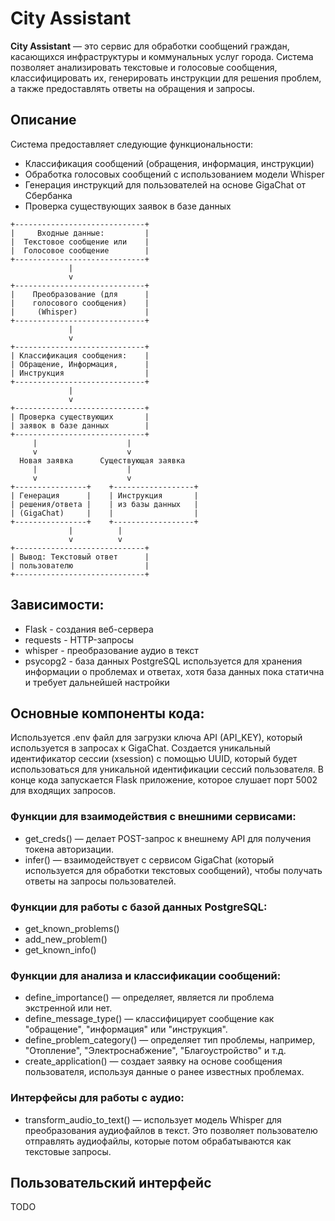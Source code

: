 # City Assistant

**City Assistant** — это сервис для обработки сообщений граждан, касающихся инфраструктуры и коммунальных услуг города. Система позволяет анализировать текстовые и голосовые сообщения, классифицировать их, генерировать инструкции для решения проблем, а также предоставлять ответы на обращения и запросы.

## Описание

Система предоставляет следующие функциональности:
- Классификация сообщений (обращения, информация, инструкции)
- Обработка голосовых сообщений с использованием модели Whisper
- Генерация инструкций для пользователей на основе GigaChat от Сбербанка 
- Проверка существующих заявок в базе данных

```plaintext
+-----------------------------+
|     Входные данные:         |
|  Текстовое сообщение или    |
|  Голосовое сообщение        |
+-----------------------------+
             |
             v
+-----------------------------+
|    Преобразование (для      |
|    голосового сообщения)    |
|     (Whisper)               |
+-----------------------------+
             |
             v
+-----------------------------+
| Классификация сообщения:    |
| Обращение, Информация,      |
| Инструкция                  |
+-----------------------------+
             |
             v
+-----------------------------+
| Проверка существующих       |
| заявок в базе данных        |
+-----------------------------+
     |                    |
     v                    v
  Новая заявка      Существующая заявка
     |                    |
     v                    v
+----------------+    +------------------+
| Генерация      |    | Инструкция       |
| решения/ответа |    | из базы данных   |
| (GigaChat)     |    |                  |
+----------------+    +------------------+
             |          |
             v          v
+-----------------------------+
| Вывод: Текстовый ответ      |
| пользователю                |
+-----------------------------+
```
## Зависимости:
- Flask - создания веб-сервера
- requests - HTTP-запросы
- whisper - преобразование аудио в текст
- psycopg2 - база данных PostgreSQL используется для хранения информации о проблемах и ответах, хотя база данных пока статична и требует дальнейшей настройки
## Основные компоненты кода:
Используется .env файл для загрузки ключа API (API_KEY), который используется в запросах к GigaChat.
Создается уникальный идентификатор сессии (xsession) с помощью UUID, который будет использоваться для уникальной идентификации сессий пользователя.
В конце кода запускается Flask приложение, которое слушает порт 5002 для входящих запросов.
### Функции для взаимодействия с внешними сервисами:
- get_creds() — делает POST-запрос к внешнему API для получения токена авторизации.
- infer() — взаимодействует с сервисом GigaChat (который используется для обработки текстовых сообщений), чтобы получать ответы на запросы пользователей.
### Функции для работы с базой данных PostgreSQL:
- get_known_problems()
- add_new_problem()
- get_known_info()
### Функции для анализа и классификации сообщений:
- define_importance() — определяет, является ли проблема экстренной или нет.
- define_message_type() — классифицирует сообщение как "обращение", "информация" или "инструкция".
- define_problem_category() — определяет тип проблемы, например, "Отопление", "Электроснабжение", "Благоустройство" и т.д.
- create_application() — создает заявку на основе сообщения пользователя, используя данные о ранее известных проблемах.
### Интерфейсы для работы с аудио:
- transform_audio_to_text() — использует модель Whisper для преобразования аудиофайлов в текст. Это позволяет пользователю отправлять аудиофайлы, которые потом обрабатываются как текстовые запросы.

## Пользовательский интерфейс
TODO

